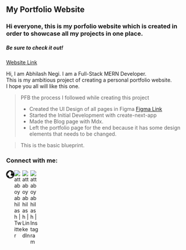 ## My Portfolio Website

### Hi everyone, this is my porfolio website which is created in order to showcase all my projects in one place.

##### Be sure to check it out!

[Website Link](https://www.attaboyabhilash.com/)

Hi, I am Abhilash Negi. I am a Full-Stack MERN Developer.  
This is my ambitious project of creating a personal portfolio website.  
I hope you all will like this one.

> PFB the process I followed while creating this project
>
> -   Created the UI Design of all pages in Figma [Figma Link](https://www.figma.com/file/GFVG8I6yBmhKEMVUoUNBOA/personal-website?node-id=0%3A1)
> -   Started the Initial Development with create-next-app
> -   Made the Blog page with Mdx.
> -   Left the portfolio page for the end because it has some design elements that needs to be changed.

> This is the basic blueprint.

### Connect with me:

[<img align="left" alt="attaboyabhilash.com" width="22px" src="https://raw.githubusercontent.com/iconic/open-iconic/master/svg/globe.svg" />][website]
[<img align="left" alt="attaboyabhilash | Twitter" width="22px" src="https://cdn.jsdelivr.net/npm/simple-icons@v3/icons/twitter.svg" />][twitter]
[<img align="left" alt="attaboyabhilash | LinkedIn" width="22px" src="https://cdn.jsdelivr.net/npm/simple-icons@v3/icons/linkedin.svg" />][linkedin]
[<img align="left" alt="attaboyabhilash | Instagram" width="22px" src="https://cdn.jsdelivr.net/npm/simple-icons@v3/icons/instagram.svg" />][instagram]

[website]: https://attaboyabhilash.com
[twitter]: https://twitter.com/attaboyabhilash
[instagram]: https://instagram.com/attaboyabhilash
[linkedin]: https://www.linkedin.com/in/abhilash-negi-247644180/
